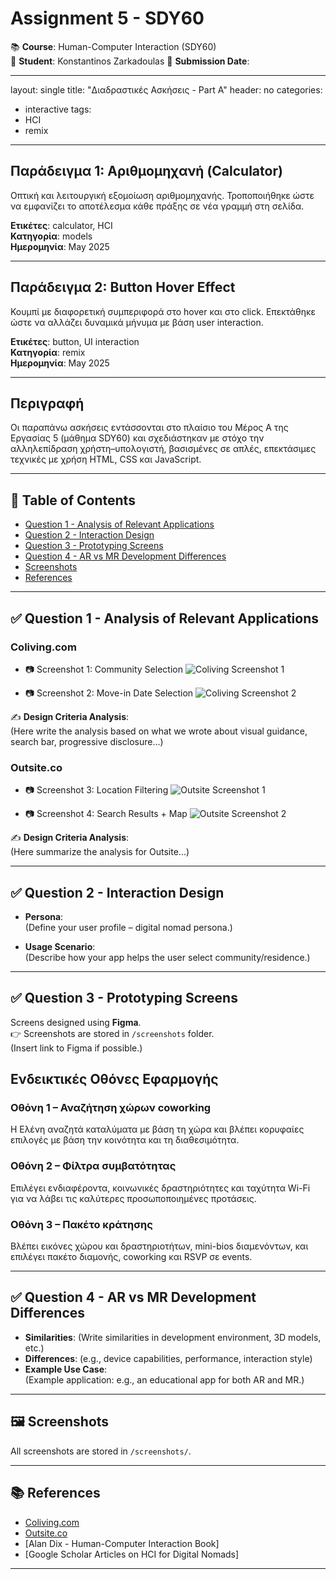 # Assignment 5 - SDY60

📚 **Course**: Human-Computer Interaction (SDY60)  
👤 **Student**: Konstantinos Zarkadoulas 
📅 **Submission Date**:  

---
layout: single
title: "Διαδραστικές Ασκήσεις - Part A"
header: no
categories:
  - interactive
tags:
  - HCI
  - remix
---

## Παράδειγμα 1: Αριθμομηχανή (Calculator)

Οπτική και λειτουργική εξομοίωση αριθμομηχανής. Τροποποιήθηκε ώστε να εμφανίζει το αποτέλεσμα κάθε πράξης σε νέα γραμμή στη σελίδα.

**Ετικέτες**: calculator, HCI  
**Κατηγορία**: models  
**Ημερομηνία**: May 2025

<p data-height="400" data-theme-id="dark" data-slug-hash="δικό-σου-slug" data-default-tab="result" data-user="το-username-σου" class="codepen"></p>
<script async src="https://cpwebassets.codepen.io/assets/embed/ei.js"></script>

---

## Παράδειγμα 2: Button Hover Effect

Κουμπί με διαφορετική συμπεριφορά στο hover και στο click. Επεκτάθηκε ώστε να αλλάζει δυναμικά μήνυμα με βάση user interaction.

**Ετικέτες**: button, UI interaction  
**Κατηγορία**: remix  
**Ημερομηνία**: May 2025

<p data-height="400" data-theme-id="dark" data-slug-hash="δεύτερο-slug" data-default-tab="result" data-user="το-username-σου" class="codepen"></p>
<script async src="https://cpwebassets.codepen.io/assets/embed/ei.js"></script>

---

## Περιγραφή

Οι παραπάνω ασκήσεις εντάσσονται στο πλαίσιο του Μέρος Α της Εργασίας 5 (μάθημα SDY60) και σχεδιάστηκαν με στόχο την αλληλεπίδραση χρήστη–υπολογιστή, βασισμένες σε απλές, επεκτάσιμες τεχνικές με χρήση HTML, CSS και JavaScript.


---

## 📌 Table of Contents
- [Question 1 - Analysis of Relevant Applications](#question-1---analysis-of-relevant-applications)
- [Question 2 - Interaction Design](#question-2---interaction-design)
- [Question 3 - Prototyping Screens](#question-3---prototyping-screens)
- [Question 4 - AR vs MR Development Differences](#question-4---ar-vs-mr-development-differences)
- [Screenshots](#screenshots)
- [References](#references)

---

## ✅ Question 1 - Analysis of Relevant Applications
### Coliving.com
- 📷 Screenshot 1: Community Selection
  ![Coliving Screenshot 1](./screenshots/your_image1.jpg)

- 📷 Screenshot 2: Move-in Date Selection
  ![Coliving Screenshot 2](./screenshots/your_image2.jpg)

✍️ **Design Criteria Analysis**:  
(Here write the analysis based on what we wrote about visual guidance, search bar, progressive disclosure...)

### Outsite.co
- 📷 Screenshot 3: Location Filtering
  ![Outsite Screenshot 1](./screenshots/your_image3.jpg)

- 📷 Screenshot 4: Search Results + Map
  ![Outsite Screenshot 2](./screenshots/your_image4.jpg)

✍️ **Design Criteria Analysis**:  
(Here summarize the analysis for Outsite...)

---

## ✅ Question 2 - Interaction Design
- **Persona**:  
(Define your user profile – digital nomad persona.)

- **Usage Scenario**:  
(Describe how your app helps the user select community/residence.)

---

## ✅ Question 3 - Prototyping Screens
Screens designed using **Figma**.  
👉 Screenshots are stored in `/screenshots` folder.  
(Insert link to Figma if possible.)

## Ενδεικτικές Οθόνες Εφαρμογής

### Οθόνη 1 – Αναζήτηση χώρων coworking  
Η Ελένη αναζητά καταλύματα με βάση τη χώρα και βλέπει κορυφαίες επιλογές με βάση την κοινότητα και τη διαθεσιμότητα.

### Οθόνη 2 – Φίλτρα συμβατότητας  
Επιλέγει ενδιαφέροντα, κοινωνικές δραστηριότητες και ταχύτητα Wi-Fi για να λάβει τις καλύτερες προσωποποιημένες προτάσεις.

### Οθόνη 3 – Πακέτο κράτησης  
Βλέπει εικόνες χώρου και δραστηριοτήτων, mini-bios διαμενόντων, και επιλέγει πακέτο διαμονής, coworking και RSVP σε events.

---

## ✅ Question 4 - AR vs MR Development Differences
- **Similarities**: (Write similarities in development environment, 3D models, etc.)
- **Differences**: (e.g., device capabilities, performance, interaction style)
- **Example Use Case**:  
(Example application: e.g., an educational app for both AR and MR.)

---

## 🖼️ Screenshots
All screenshots are stored in `/screenshots/`.

---

## 📚 References
- [Coliving.com](https://www.coliving.com)
- [Outsite.co](https://www.outsite.co)
- [Alan Dix - Human-Computer Interaction Book]
- [Google Scholar Articles on HCI for Digital Nomads] 

---
